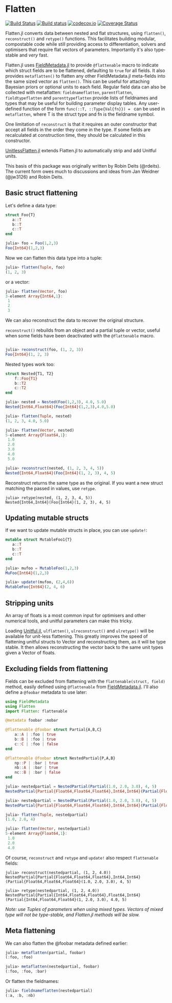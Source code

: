 # Flatten

[![Build Status](https://travis-ci.org/rafaqz/Flatten.jl.svg?branch=master)](https://travis-ci.org/rafaqz/Flatten.jl)
[![Build status](https://ci.appveyor.com/api/projects/status/dpf055yo50y21g1v?svg=true)](https://ci.appveyor.com/project/rafaqz/flatten-jl)
[![codecov.io](http://codecov.io/github/rafaqz/Flatten.jl/coverage.svg?branch=master)](http://codecov.io/github/rafaqz/Flatten.jl?branch=master)
[![Coverage Status](https://coveralls.io/repos/rafaqz/Flatten.jl/badge.svg?branch=master&service=github)](https://coveralls.io/github/rafaqz/Flatten.jl?branch=master)

Flatten.jl converts data between nested and flat structures, using `flatten()`,
`reconstruct()` and `retype()` functions. This facilitates building modular,
compostable code while still providing access to differentiation, solvers and
optimisers that require flat vectors of parameters. Importantly it's also type-stable 
and _very_ fast.

Flatten.jl uses [FieldMetadata.jl](https://github.com/rafaqz/FieldMetadata.jl)
to provide `@flattenable` macro to indicate which struct fields are to be
flattened, defaulting to `true` for all fields. It also provides `metaflatten()`
to flatten any other FieldMetadata.jl meta-fields into the same sized vector as
`flatten()`. This can be useful for attaching Bayesian priors or optional units
to each field. Regular field data can also be collected with metaflatten:
`fieldnameflatten`, `parentflatten`, `fieldtypeflatten` and `parenttypeflatten`
provide lists of fieldnames and types that may be useful for building parameter
display tables. Any user-defined function of the form `func(::T,
::Type{Val{fn}}) = ` can be used in `metaflatten`, where T is the struct type
and fn is the fieldname symbol.

One limitation of `reconstruct` is that it requires an outer constructor that
accept all fields in the order they come in the type. If some fields are
recalculated at construction time, they should be calculated in this
constructor. 

[UnitlessFlatten.jl](https://github.com/rafaqz/UnitlessFlatten.jl) extends
Flatten.jl to automatically strip and add Unitful units.

This basis of this package was originally written by Robin Deits (@rdeits). The current form
owes much to discussions and ideas from Jan Weidner (@jw3126) and Robin Deits. 


## Basic struct flattening

Let's define a data type:

```julia
struct Foo{T}
   a::T
   b::T
   c::T
end

julia> foo = Foo(1,2,3)
Foo{Int64}(1,2,3)
```

Now we can flatten this data type into a tuple:

```julia
julia> flatten(Tuple, foo)
(1, 2, 3)
```

or a vector:

```julia
julia> flatten(Vector, foo)
3-element Array{Int64,1}:
 1
 2
 3
```

We can also reconstruct the data to recover the original structure.

`reconstruct()` rebuilds from an object and a partial tuple or vector, useful
when some fields have been deactivated with the `@flattenable` macro.

```julia

julia> reconstruct(foo, (1, 2, 3))
Foo{Int64}(1, 2, 3)
```

Nested types work too:

```julia
struct Nested{T1, T2}
    f::Foo{T1}
    b::T2
    c::T2
end

julia> nested = Nested(Foo(1,2,3), 4.0, 5.0)
Nested{Int64,Float64}(Foo{Int64}(1,2,3),4.0,5.0)

julia> flatten(Tuple, nested)
(1, 2, 3, 4.0, 5.0)

julia> flatten(Vector, nested)
5-element Array{Float64,1}:
 1.0
 2.0
 3.0
 4.0
 5.0

julia> reconstruct(nested, (1, 2, 3, 4, 5))
Nested{Int64,Float64}(Foo{Int64}(1, 2, 3), 4, 5)
```

Reconstruct returns the same type as the original. If you want a new struct
matching the passed in values, use `retype`.

```
julia> retype(nested, (1, 2, 3, 4, 5))
Nested{Int64,Int64}(Foo{Int64}(1, 2, 3), 4, 5)
```

## Updating mutable structs

If we want to update mutable structs in place, you can use `update!`:

```julia
mutable struct MutableFoo1{T}
   a::T
   b::T
   c::T
end

julia> mufoo = MutableFoo(1,2,3)
MuFoo{Int64}(1,2,3)

julia> update!(mufoo, (2,4,6))
MutableFoo{Int64}(2, 4, 6)
```

## Stripping units

An array of floats is a most common input for optimisers
and other numerical tools, and unitful parameters can make this tricky.

Loading [Unitful.jl](https://github.com/ajkeller34/Unitful.jl),
`ulflatten()`, `ulreconstruct()` and `ulretype()` will be available for
unit-less flattening. This greatly improves the speed of flattening unitful
structs to Vector and reconstructing them, as it will be type stable. It then
allows reconstructing the vector back to the same unit types given a Vector of
floats. 


## Excluding fields from flattening


Fields can be excluded from flattening with the `flattenable(struct, field)`
method, easily defined using `@flattenable` from
[FieldMetadata.jl](https://github.com/rafaqz/FieldMetadata.jl). I'll
also define a `@foobar` metadata to use later:


```julia
using FieldMetadata
using Flatten 
import Flatten: flattenable

@metadata foobar :nobar

@flattenable @foobar struct Partial{A,B,C}
    a::A | :foo | true
    b::B | :foo | true
    c::C | :foo | false
end

@flattenable @foobar struct NestedPartial{P,A,B}
    np::P | :bar | true
    nb::A | :bar | true
    nc::B | :bar | false
end

julia> nestedpartial = NestedPartial(Partial(1.0, 2.0, 3.0), 4, 5)
NestedPartial{Partial{Float64,Float64,Float64},Int64,Int64}(Partial{Float64,Float64,Float64}(1.0, 2.0, 3.0), 4, 5)

julia> nestedpartial = NestedPartial(Partial(1.0, 2.0, 3.0), 4, 5)
NestedPartial{Partial{Float64,Float64,Float64},Int64,Int64}(Partial{Float64,Float64,Float64}(1.0, 2.0, 3.0), 4, 5)

julia> flatten(Tuple, nestedpartial)
(1.0, 2.0, 4)

julia> flatten(Vector, nestedpartial)
5-element Array{Float64,1}:
 1.0
 2.0
 4.0
```

Of course, `reconstruct` and `retype` and `update!` also respect `flattenable` fields: 

```
julia> reconstruct(nestedpartial, (1, 2, 4.0))
NestedPartial{Partial{Float64,Float64,Float64},Int64,Int64}(Partial{Float64,Float64,Float64}(1.0, 2.0, 3.0), 4, 5)

julia> retype(nestedpartial, (1, 2, 4.0))
NestedPartial{Partial{Int64,Float64,Float64},Float64,Int64}(Partial{Int64,Float64,Float64}(1, 2.0, 3.0), 4.0, 5)
```

*Note: use Tuples of parameters when using mixed types. Vectors of mixed
type will not be type-stable, and Flatten.jl methods will be slow.*


## Meta flattening

We can also flatten the @foobar metadata defined earlier:

```julia
julia> metaflatten(partial, foobar) 
(:foo, :foo)

julia> metaflatten(nestedpartial, foobar)
(:foo, :foo, :bar)
```


Or flatten the fieldnames:
```julia
julia> fieldnameflatten(nestedpartial)                                            
(:a, :b, :nb) 
```
